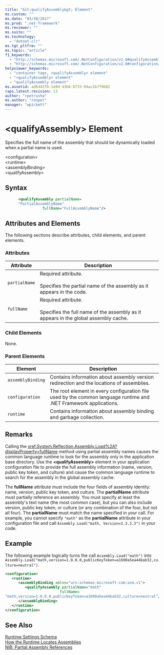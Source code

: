 ```yaml
---
title: "&lt;qualifyAssembly&gt; Element"
ms.custom: ""
ms.date: "03/30/2017"
ms.prod: ".net-framework"
ms.reviewer: ""
ms.suite: ""
ms.technology: 
  - "dotnet-clr"
ms.tgt_pltfrm: ""
ms.topic: "article"
f1_keywords: 
  - "http://schemas.microsoft.com/.NetConfiguration/v2.0#qualifyAssembly"
  - "http://schemas.microsoft.com/.NetConfiguration/v2.0#configuration/runtime/assemblyBinding/qualifyAssembly"
helpviewer_keywords: 
  - "container tags, <qualifyAssembly> element"
  - "<qualifyAssembly> element"
  - "qualifyAssembly element"
ms.assetid: ad6442f6-1a9d-43b6-b733-04ac1b7f9b82
caps.latest.revision: 13
author: "rpetrusha"
ms.author: "ronpet"
manager: "wpickett"
---
```

# &lt;qualifyAssembly&gt; Element
Specifies the full name of the assembly that should be dynamically loaded when a partial name is used.  
  
 \<configuration>  
\<runtime>  
\<assemblyBinding>  
\<qualifyAssembly>  
  
## Syntax  
  
```xml  
      <qualifyAssembly partialName=  
      "PartialAssemblyName"  
                 fullName="FullAssemblyName"/>  
```  
  
## Attributes and Elements  
 The following sections describe attributes, child elements, and parent elements.  
  
### Attributes  
  
|Attribute|Description|  
|---------------|-----------------|  
|`partialName`|Required attribute.<br /><br /> Specifies the partial name of the assembly as it appears in the code.|  
|`fullName`|Required attribute.<br /><br /> Specifies the full name of the assembly as it appears in the global assembly cache.|  
  
### Child Elements  
 None.  
  
### Parent Elements  
  
|Element|Description|  
|-------------|-----------------|  
|`assemblyBinding`|Contains information about assembly version redirection and the locations of assemblies.|  
|`configuration`|The root element in every configuration file used by the common language runtime and .NET Framework applications.|  
|`runtime`|Contains information about assembly binding and garbage collection.|  
  
## Remarks  
 Calling the <xref:System.Reflection.Assembly.Load%2A?displayProperty=fullName> method using partial assembly names causes the common language runtime to look for the assembly only in the application base directory. Use the **\<qualifyAssembly>** element in your application configuration file to provide the full assembly information (name, version, public key token, and culture) and cause the common language runtime to search for the assembly in the global assembly cache.  
  
 The **fullName** attribute must include the four fields of assembly identity: name, version, public key token, and culture. The **partialName** attribute must partially reference an assembly. You must specify at least the assembly's text name (the most common case), but you can also include version, public key token, or culture (or any combination of the four, but not all four). The **partialName** must match the name specified in your call. For example, you cannot specify `"math"` as the **partialName** attribute in your configuration file and call `Assembly.Load("math, Version=3.3.3.3")` in your code.  
  
## Example  
 The following example logically turns the call `Assembly.Load("math")` into `Assembly.Load("math,version=1.0.0.0,publicKeyToken=a1690a5ea44bab32,culture=neutral")`.  
  
```xml  
<configuration>  
   <runtime>  
      <assemblyBinding xmlns="urn:schemas-microsoft-com:asm.v1">  
         <qualifyAssembly partialName="math"   
                         fullName=  
"math,version=1.0.0.0,publicKeyToken=a1690a5ea44bab32,culture=neutral"/>  
      </assemblyBinding>  
   </runtime>  
</configuration>  
```  
  
## See Also  
 [Runtime Settings Schema](../../../../../docs/framework/configure-apps/file-schema/runtime/index.md)   
 [How the Runtime Locates Assemblies](../../../../../docs/framework/deployment/how-the-runtime-locates-assemblies.md)   
 [NIB: Partial Assembly References](http://msdn.microsoft.com/en-us/ec90f07a-398c-4306-9401-0fc5ff9cb59f)
